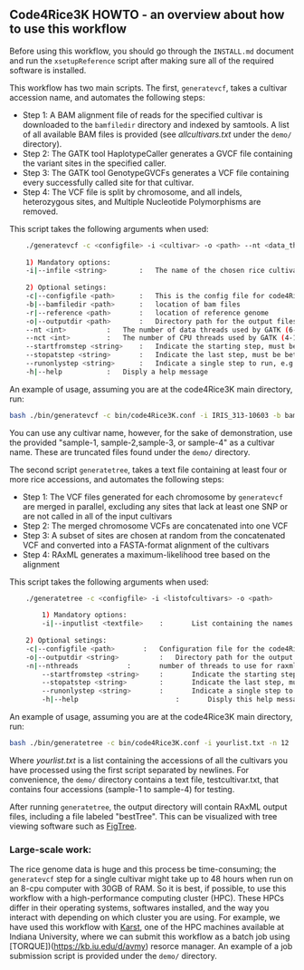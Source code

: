 ## Code4Rice3K HOWTO - an overview about how to use this workflow

Before using this workflow, you should go through the `INSTALL.md` document and run the `xsetupReference` script after making sure all of the required software is installed. 

This workflow has two main scripts. 
The first, `generatevcf`, takes a cultivar accession name, and automates the following steps:
- Step 1: A BAM alignment file of reads for the specified cultivar is downloaded to the `bamfiledir` directory and indexed by samtools. A list of all available BAM files is provided (see _allcultivars.txt_ under the 
`demo/` directory).
- Step 2: The GATK tool HaplotypeCaller generates a GVCF file containing the variant sites in the specified caller.
- Step 3: The GATK tool GenotypeGVCFs generates a VCF file containing every successfully called site for that cultivar.
- Step 4: The VCF file is split by chromosome, and all indels, heterozygous sites, and Multiple Nucleotide Polymorphisms are removed.

This script takes the following arguments when used:

```bash
	./generatevcf -c <configfile> -i <cultivar> -o <path> --nt <data_threads> --nct <cpu_threads_per_data_thread>
	
	1) Mandatory options:
	-i|--infile <string>		:	The name of the chosen rice cultivar (for names, see above)
	
	2) Optional setings:
	-c|--configfile <path>		:	This is the config file for code4Rice3K workflow
	-b|--bamfiledir <path>		:	location of bam files
	-r|--reference <path>		:	location of reference genome
	-o|--outputdir <path>		:	Directory path for the output files
	--nt <int>			:	The number of data threads used by GATK (6-24 is recommended)
	--nct <int>			:	The number of CPU threads used by GATK (4-12 is recommended)
	--startfromstep <string>	:	Indicate the starting step, must be between step1-step4 (see below) 
	--stopatstep <string>		:	Indicate the last step, must be between step1-step4 (see below)
	--runonlystep <string>		:	Indicate a single step to run, e.g. step1 or step3 (see below)
	-h|--help			:	Disply a help message
```


An example of usage, assuming you are at the code4Rice3K main directory, run:

```bash
bash ./bin/generatevcf -c bin/code4Rice3K.conf -i IRIS_313-10603 -b bamfiledir -r reference --nt 12 --nct 4
```  

You can use any cultivar name, however, for the sake of demonstration, use the provided "sample-1, sample-2,sample-3, or sample-4" as a cultivar name. 
These are truncated files found under the `demo/` directory. 

The second script `generatetree`, takes a text file containing at least four or more rice accessions, and automates the following steps:
- Step 1: The VCF files generated for each chromosome by `generatevcf` are merged in parallel, excluding any sites that lack at least one SNP or are not called in all of the input cultivars
- Step 2: The merged chromosome VCFs are concatenated into one VCF
- Step 3: A subset of sites are chosen at random from the concatenated VCF and converted into a FASTA-format alignment of the cultivars
- Step 4: RAxML generates a maximum-likelihood tree based on the alignment

This script takes the following arguments when used:

```bash 
	./generatetree -c <configfile> -i <listofcultivars> -o <path>
                
        1) Mandatory options:
        -i|--inputlist <textfile>	 :       List containing the names of all cultivars to be inferred. Names must be separated by newlines.
                
	2) Optional setings:
	-c|--configfile <path>		 :	 Configuration file for the code4Rice3K workflow
	-o|--outputdir <string>	         :	 Directory path for the output files
	-n|--nthreads			 :       number of threads to use for raxml
        --startfromstep <string>   	 :       Indicate the starting step, must be between step1-step4 (see below) 
        --stopatstep <string>      	 :       Indicate the last step, must be between step1-step4 (see below)
        --runonlystep <string>     	 :       Indicate a single step to run, e.g. step1 or step3 (see below)
        -h|--help                     	 :       Disply this help message
```

An example of usage, assuming you are at the code4Rice3K main directory, run:

```bash
bash ./bin/generatetree -c bin/code4Rice3K.conf -i yourlist.txt -n 12
```

Where _yourlist.txt_ is a list containing the accessions of all the cultivars you have processed using the first script separated by newlines.
For convenience, the `demo/` directory contains a text file, testcultivar.txt, that contains four accessions (sample-1 to sample-4) for testing.

After running `generatetree`, the output directory will contain RAxML output files, including a file labeled "bestTree".
This can be visualized with tree viewing software such as [FigTree](http://tree.bio.ed.ac.uk/software/figtree/).

### Large-scale work:
The rice genome data is huge and this process be time-consuming; the `generatevcf` step for a single cultivar might take up to 48 hours when run on an 8-cpu computer with 30GB of RAM.
So it is best, if possible, to use this workflow with a high-performance computing cluster (HPC). 
These HPCs differ in their operating systems, softwares installed, and the way you interact with depending on which cluster you are using. 
For example, we have used this workflow with [Karst](https://kb.iu.edu/d/bezu), one of the HPC machines available at Indiana University, where we can submit this workflow as a batch job using 
[TORQUE])(https://kb.iu.edu/d/avmy) resorce manager. An example of a job submission script is provided under the `demo/` directory. 
